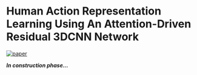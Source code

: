 # Human Action Representation Learning Using An Attention-Driven Residual 3DCNN Network 
[![paper](https://img.shields.io/badge/MDPI||Algorithms-Paper-%3CCOLOR%3E.svg)](https://www.mdpi.com/1999-4893/16/8/369)


***In construction phase...***
